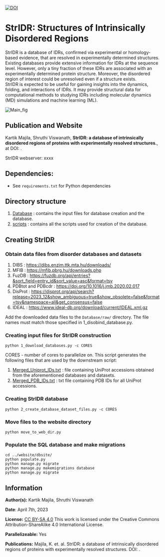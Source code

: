 [Add PubMed link]: [![PubMed](https://salilab.org/imp-systems/static/images/pubmed.png)](https://pubmed.ncbi.nlm.nih.gov/36040254/)

[![DOI](https://zenodo.org/badge/DOI/10.5281/zenodo.11044598.svg)](https://zenodo.org/doi/10.5281/zenodo.11044598)


# StrIDR: Structures of Intrinsically Disordered Regions

StrIDR is a database of IDRs, confirmed via experimental or homology-based evidence, that are resolved in experimentally determined structures.  
Existing databases provide extensive information for IDRs at the sequence level. However, only a tiny fraction of these IDRs are associated with an experimentally determined protein structure. Moreover, the disordered region of interest could be unresolved even if a structure exists.  
StrIDR is expected to be useful for gaining insights into the dynamics, folding, and interactions of IDRs. It may provide structural data for computational methods to studying IDRs including molecular dynamics (MD) simulations and machine learning (ML).  

![Main_fig]()

## Publication and Website
Kartik Majila, Shruthi Viswanath, __StrIDR: a database of intrinsically disordered regions of proteins with experimentally resolved structures.__, at DOI: []().

StrIDR webserver: xxxx

## Dependencies:
* See `requirements.txt` for Python dependencies


## Directory structure
1. [Database](Database/) : contains the input files for database creation and the database.
2. [scripts](scripts/) : contains all the scripts used for creation of the database.


## Creating StrIDR
### Obtain data files from disorder databases and datasets
1. DIBS : https://dibs.enzim.ttk.mta.hu/downloads/
2. MFIB : https://mfib.pbrg.hu/downloads.php
3. FuzDB : https://fuzdb.org/api/entries?&sort_field=entry_id&sort_value=asc&format=tsv
4. PDBtot and PDBcdr : https://doi.org/10.1016/j.jmb.2020.02.017
5. DisProt : https://disprot.org/api/search?release=2023_12&show_ambiguous=true&show_obsolete=false&format=tsv&namespace=all&get_consensus=false
6. IDEAL : https://www.ideal-db.org/download/current/IDEAL.xml.gz  

Add the downloaded data files to the `Database/raw/` directory. The file names must match those specified in 1_disobind_database.py.


### Creating input files for StrIDR construction
```
python 1_download_databases.py -c CORES
```
CORES - number of cores to parallelize on.
This script generates the following files that are used by the downstream script:  
1. [Merged_Uniprot_IDs.txt](./Database/Merged_Uniprot_IDs.txt) : file containing UniProt accessions obtained from the aforementioned databases and datasets.
2. [Merged_PDB_IDs.txt](./Database/Merged_PDB_IDs.txt) : txt file containing PDB IDs for all UniProt accessions.


### Creating StrIDR database
```
python 2_create_database_dataset_files.py -c CORES
```


### Move files to the website directory
```
python move_to_web_dir.py
```


### Populate the SQL database and make migrations
```
cd ../website/dbsite/
python populate.py
python manage.py migrate
python manage.py makemigrations database
python manage.py migrate
```

## Information
__Author(s):__ Kartik Majila, Shruthi Viswanath

__Date__: April 7th, 2023

__License:__ [CC BY-SA 4.0](https://creativecommons.org/licenses/by-sa/4.0/)
This work is licensed under the Creative Commons Attribution-ShareAlike 4.0
International License.

__Parallelizeable:__ Yes

__Publications:__  Majila, K. et. al. StrIDR: a database of intrinsically disordered regions of proteins with experimentally resolved structures. DOI: []().
